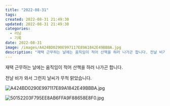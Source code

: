 ```yaml
---
title: "2022-08-31"
tags:
created: 2022-08-31 21:49:30
updated: 2022-08-31 21:49:30
categories:
  - 러닝
  - 기록
date: 2022-08-31
image: /images/A424BD0290E997117E89A1842E49BBBA.jpg
description: "재택 근무하는 날에는 움직임이 적어 산책을 하러 나가곤 합니다. 전날 비가 와서 그런지 날씨가 무척 맑았습니다."
---
```


재택 근무하는 날에는 움직임이 적어 산책을 하러 나가곤 합니다.

전날 비가 와서 그런지 날씨가 무척 맑았습니다. 

 
 ![A424BD0290E997117E89A1842E49BBBA.jpg](/images/A424BD0290E997117E89A1842E49BBBA.jpg)
 
 

 
 ![50152203F795EE8AB6FFA9F88658E8F0.jpg](/images/50152203F795EE8AB6FFA9F88658E8F0.jpg)
